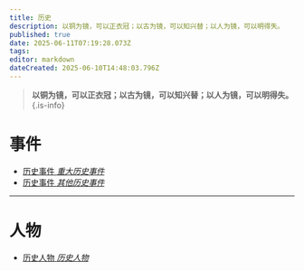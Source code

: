 ```yaml
---
title: 历史
description: 以铜为镜，可以正衣冠；以古为镜，可以知兴替；以人为镜，可以明得失。
published: true
date: 2025-06-11T07:19:28.073Z
tags: 
editor: markdown
dateCreated: 2025-06-10T14:48:03.796Z
---
```



> **以铜为镜，可以正衣冠；以古为镜，可以知兴替；以人为镜，可以明得失。**
{.is-info}

# 事件

<ul class="links-list">
  <li>
    <a href="/智识库/档案馆/历史/重大历史事件" class="is-internal-link is-valid-page">历史事件
      <em>重大历史事件</em>
    </a>
  </li>
 <li>
    <a href="/智识库/档案馆/历史/其他历史事件" class="is-internal-link is-valid-page">历史事件
      <em>其他历史事件</em>
    </a>
  </li>
</ul>

---

# 人物

<ul class="links-list">
  <li>
    <a href="/智识库/档案馆/历史/历史人物" class="is-internal-link is-valid-page">历史人物
      <em>历史人物</em>
    </a>
  </li>
</ul>